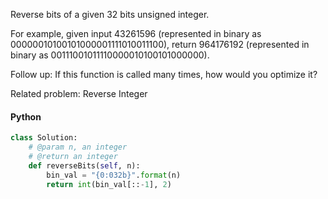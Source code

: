 Reverse bits of a given 32 bits unsigned integer.

For example, given input 43261596 (represented in binary as 00000010100101000001111010011100), return 964176192 (represented in binary as 00111001011110000010100101000000).

Follow up:
If this function is called many times, how would you optimize it?

Related problem: Reverse Integer

#### Python

```python
class Solution:
    # @param n, an integer
    # @return an integer
    def reverseBits(self, n):
        bin_val = "{0:032b}".format(n)
        return int(bin_val[::-1], 2)
```
